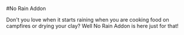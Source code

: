 #No Rain Addon 

Don't you love when it starts raining when you are cooking food on campfires or drying your clay?
Well No Rain Addon is here just for that!
